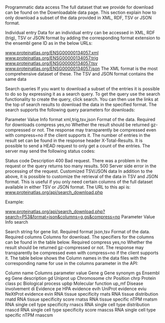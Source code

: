 Programmatic data access
The full dataset that we provide for download can be found on the Downloadable data page. This section explain how to only download a subset of the data provided in XML, RDF, TSV or JSON format.

Individual entry
Data for an individual entry can be accessed in XML, RDF (trig), TSV or JSON format by adding the corresponding format extension to the ensembl gene ID as in the below URLs:

www.proteinatlas.org/ENSG00000134057.xml
www.proteinatlas.org/ENSG00000134057.trig
www.proteinatlas.org/ENSG00000134057.tsv
www.proteinatlas.org/ENSG00000134057.json
The XML format is the most comprehensive dataset of these. The TSV and JSON format contains the same data

Search queries
If you want to download a subset of the entries it is possible to do so by expressing it as a search query. To get the query use the search functionality to create the query, click search. You can then use the links at the top of search results to download the data in the specified format. The search supports the following query parameters for downloads:

Parameter	Value	Info
format	xml,trig,tsv,json	Format of the data. Required for downloads
compress	yes,no	Whether the result should be returned gz-compressed or not. The response may transparently be compressed even with compress=no if the client supports it.
The number of entries in the result set can be found in the response header X-Total-Results. It is possible to send a HEAD request to only get a count of the entries. The server may send the following status codes:

Status code	Description
400	Bad request. There was a problem in the request or the query returns too many results.
500	Server side error in the processing of the request.
Customized TSV/JSON data
In addition to the above, it is possible to customize the retrieval of the data in TSV and JSON format. This is useful if you only need certain columns of the full dataset available in either TSV or JSON format. The URL to this api is: www.proteinatlas.org/api/search_download.php

Example:

www.proteinatlas.org/api/search_download.php?search=P53&format=json&columns=g,gs&compress=no
Parameter	Value	Info
search	<Search string>	Search string for gene list. Required
format	json,tsv	Format of the data. Required
columns	<comma separated list of specifiers>	Columns for download. The specifiers for the columns can be found in the table below. Required
compress	yes,no	Whether the result should be returned gz-compressed or not. The response may transparently be compressed even with compress=no if the client supports it.
The table below shows the Column names in the data files with the corresponding name for use in the columns parameter in the API:

Column name	Columns parameter value
Gene	g
Gene synonym	gs
Ensembl	eg
Gene description	gd
Uniprot	up
Chromosome	chr
Position	chrp
Protein class	pc
Biological process	upbp
Molecular function	up_mf
Disease involvement	di
Evidence	pe
HPA evidence	evih
UniProt evidence	eviu
NeXtProt evidence	evin
RNA tissue specificity	rnats
RNA tissue distribution	rnatd
RNA tissue specificity score	rnatss
RNA tissue specific nTPM	rnatsm
RNA single cell type specificity	rnascs
RNA single cell type distribution	rnascd
RNA single cell type specificity score	rnascss
RNA single cell type specific nTPM	rnascsm